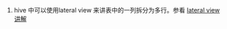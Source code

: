 1. hive 中可以使用lateral view 来讲表中的一列拆分为多行。参看 [lateral view讲解](http://blog.csdn.net/youziguo/article/details/6837368)
